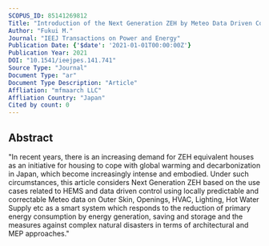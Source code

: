 ```yaml
---
SCOPUS_ID: 85141269812
Title: "Introduction of the Next Generation ZEH by Meteo Data Driven Control and Smart Architectural and MEP Approaches from the Architect's Standpoint"
Author: "Fukui M."
Journal: "IEEJ Transactions on Power and Energy"
Publication Date: {'$date': '2021-01-01T00:00:00Z'}
Publication Year: 2021
DOI: "10.1541/ieejpes.141.741"
Source Type: "Journal"
Document Type: "ar"
Document Type Description: "Article"
Affliation: "mfmaarch LLC"
Affliation Country: "Japan"
Cited by count: 0
---
```


## Abstract
"In recent years, there is an increasing demand for ZEH equivalent houses as an initiative for housing to cope with global warming and decarbonization in Japan, which become increasingly intense and embodied. Under such circumstances, this article considers Next Generation ZEH based on the use cases related to HEMS and data driven control using locally predictable and correctable Meteo data on Outer Skin, Openings, HVAC, Lighting, Hot Water Supply etc as a smart system which responds to the reduction of primary energy consumption by energy generation, saving and storage and the measures against complex natural disasters in terms of architectural and MEP approaches."
